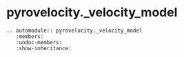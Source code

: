# pyrovelocity.\_velocity_model

```{eval-rst}
.. automodule:: pyrovelocity._velocity_model
   :members:
   :undoc-members:
   :show-inheritance:
```

